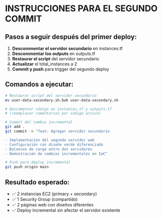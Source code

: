 # INSTRUCCIONES PARA EL SEGUNDO COMMIT

## Pasos a seguir después del primer deploy:

1. **Descommentar el servidor secundario** en instances.tf
2. **Descommentar los outputs** en outputs.tf  
3. **Restaurar el script** del servidor secundario
4. **Actualizar** el total_instances a 2
5. **Commit y push** para trigger del segundo deploy

## Comandos a ejecutar:

```bash
# Restaurar script del servidor secundario
mv user-data-secondary.sh.bak user-data-secondary.sh

# Descomentar código en instances.tf y outputs.tf
# (reemplazar comentarios por código activo)

# Commit del cambio incremental
git add .
git commit -m "feat: Agregar servidor secundario

- Implementación del segundo servidor web
- Configuración con diseño verde diferenciado  
- Balanceo de carga entre dos servidores
- Demostración de cambios incrementales en IaC"

# Push para deploy incremental
git push origin main
```

## Resultado esperado:
- ✅ 2 instancias EC2 (primary + secondary)
- ✅ 1 Security Group (compartido)
- ✅ 2 páginas web con diseños diferentes
- ✅ Deploy incremental sin afectar el servidor existente
